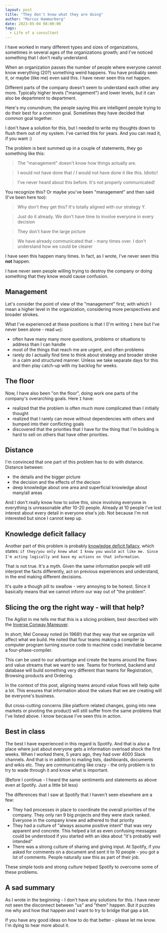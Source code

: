 ```yaml
---
layout: post
title: "They don't know what they are doing"
author: "Marcus Hammarberg"
date: 2023-05-04 08:00:00
tags:
  - Life of a consultant
---
```


I have worked in many different types and sizes of organizations, sometimes in several ages of the organizations growth; and I've noticed something that I don't really understand.

When an organization passes the number of people where everyone cannot know everything (20?) something weird happens. You have probably seen it, or maybe (like me) even said this. I have never seen this not happen.

Different parts of the company doesn't seem to understand each other any more. Typically higher levels ("management") and lower levels, but it can also be department to department.

Here's my conundrum; the people saying this are intelligent people trying to do their best for a common goal. Sometimes they have decided that common goal together.

I don't have a solution for this, but I needed to write my thoughts down to flush them out of my system. I've carried this for years. And you can read it, if you want :)

<!-- excerpt-end -->

The problem is best summed up in a couple of statements, they go something like this:

> The "management" doesn't know how things actually are.

> I would not have done that / I would not have done it like this. Idiotic!

> I've never heard about this before. It's not properly communicated!

You recognize this? Or maybe you've been "management" and then said (I've been here too):

> Why don't they get this? It's totally aligned with our strategy Y.

> Just do it already. We don't have time to involve everyone in every decision

> They don't have the large picture

> We have already communicated that - many times over. I don't understand how we could be clearer

I have seen this happen many times. In fact, as I wrote, I've never seen this **not** happen.

I have never seen people willing trying to destroy the company or doing something that they know would cause confusion.

## Management

Let's consider the point of view of the "management" first; with which I mean a higher level in the organization, considering more perspectives and broader strokes.

What I've experienced at these positions is that I (I'm writing `I` here but I've never been alone - read `we`):

- often have many many more questions, problems or situations to address than I can handle
- most of the things that reach me are urgent, and often problems
- rarely do I actually find time to think about strategy and broader stroke in a calm and structured manner. Unless we take separate days for this and then play catch-up with my backlog for weeks.

## The floor

Now, I have also been "on the floor", doing work one parts of the company's overarching goals. Here `I` have:

- realized that the problem is often much more complicated than I initially thought
- realized that I rarely can move without dependencies with others and bumped into their conflicting goals
- discovered that the priorities that I have for the thing that I'm building is hard to sell on others that have other priorities.

## Distance

I'm convinced that one part of this problem has to do with distance. Distance between:

- the details and the bigger picture
- the decision and the effects of the decison
- deep knowledge about one area and superficial knowledge about many/all areas

And I don't really know how to solve this, since involving everyone in everything is unreasonable after 10-20 people. Already at 10 people I've lost interest about every detail in everyone else's job. Not because I'm not interested but since I cannot keep up.

## Knowledge deficit fallacy

Another part of this problem is probably [knowledge deficit fallacy](https://deepstash.com/idea/249690/the-information-deficit-model), which states: `if they/you only knew what I know you would act like me. Since I'm acting logically and base my actions on that information`.

That is not true. It's a myth. Given the same information people will still interpret the facts differently, act on previous experiences and understand, in the end making different decisions.

It's quite a though pill to swallow - very annoying to be honest. Since it basically means that we cannot inform our way out of "the problem".

## Slicing the org the right way - will that help?

The Agilist in me tells me that this is a slicing problem, best described with the [Inverse Conway Maneuver](https://www.shortform.com/blog/inverse-conway-maneuver/).

In short; Mel Conway noted (in 1968!) that they way that we organize will affect what we build. He noted that four teams making a compiler (a computer program turning source code to machine code) inevitable became a four-phase-compiler.

This can be used to our advantage and create the teams around the flows and value streams that we want to see. Teams for frontend, backend and database will build something very different than teams for Registration, Browsing products and Ordering.

In the context of this post, aligning teams around value flows will help quite a lot. This ensures that information about the values that we are creating will be everyone's business.

But cross-cutting concerns (like platform related changes, going into new markets or pivoting the product) will still suffer from the same problems that I've listed above. I know because I've seen this in action.

## Best in class

The best I have experienced in this regard is Spotify. And that is also a place where just about everyone gets a information overload shock the first weeks. When I worked there, 5 years ago, they had over 4000 Slack channels. And that is in addition to mailing lists, dashboards, documents and wikis etc. They are communicating like crazy - the only problem is to try to wade through it and know what is important.

(Before I continue - I heard the same sentiments and statements as above even at Spotify. Just a little bit less)

The differences that I saw at Spotify that I haven't seen elsewhere are a few:

- They had processes in place to coordinate the overall priorities of the company. They only ran 9 big projects and they were stack ranked. Everyone in the company knew and adhered to that priority
- They had a culture of "always assume positive intent" that was very apparent and concrete. This helped a lot as even confusing messages could be understood if you started with an idea about "it's probably well intended"
- There was a strong culture of sharing and giving input. At Spotify, if you asked for comments on a document and sent it to 10 people - you got a lot of comments. People naturally saw this as part of their job.

These simple tools and strong culture helped Spotify to overcome some of these problems.

## A sad summary

As I wrote in the beginning - I don't have any solutions for this. I have never not seen the disconnect between "us" and "them" happen. But it puzzles me why and how that happen and I want to try to bridge that gap a bit.

If you have any good ideas on how to do that better - please let me know. I'm dying to hear more about it.

